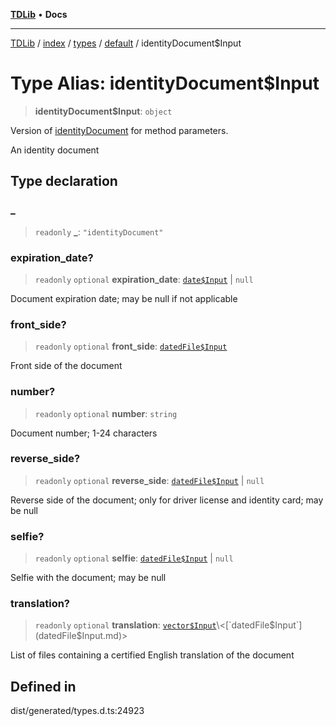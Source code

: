 [**TDLib**](../../../../../../README.md) • **Docs**

***

[TDLib](../../../../../../modules.md) / [index](../../../../../README.md) / [types](../../../README.md) / [default](../README.md) / identityDocument$Input

# Type Alias: identityDocument$Input

> **identityDocument$Input**: `object`

Version of [identityDocument](identityDocument.md) for method parameters.

An identity document

## Type declaration

### \_

> `readonly` **\_**: `"identityDocument"`

### expiration\_date?

> `readonly` `optional` **expiration\_date**: [`date$Input`](date$Input.md) \| `null`

Document expiration date; may be null if not applicable

### front\_side?

> `readonly` `optional` **front\_side**: [`datedFile$Input`](datedFile$Input.md)

Front side of the document

### number?

> `readonly` `optional` **number**: `string`

Document number; 1-24 characters

### reverse\_side?

> `readonly` `optional` **reverse\_side**: [`datedFile$Input`](datedFile$Input.md) \| `null`

Reverse side of the document; only for driver license and identity card; may be null

### selfie?

> `readonly` `optional` **selfie**: [`datedFile$Input`](datedFile$Input.md) \| `null`

Selfie with the document; may be null

### translation?

> `readonly` `optional` **translation**: [`vector$Input`](vector$Input.md)\<[`datedFile$Input`](datedFile$Input.md)\>

List of files containing a certified English translation of the document

## Defined in

dist/generated/types.d.ts:24923

